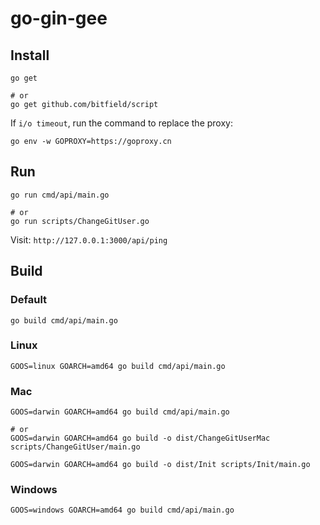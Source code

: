 # go-gin-gee

## Install

```
go get

# or
go get github.com/bitfield/script
```

If `i/o timeout`, run the command to replace the proxy: 

```
go env -w GOPROXY=https://goproxy.cn
```

## Run

```
go run cmd/api/main.go

# or
go run scripts/ChangeGitUser.go
```

Visit: `http://127.0.0.1:3000/api/ping`

## Build

### Default

```
go build cmd/api/main.go
```

### Linux

```
GOOS=linux GOARCH=amd64 go build cmd/api/main.go
```

### Mac

```
GOOS=darwin GOARCH=amd64 go build cmd/api/main.go

# or
GOOS=darwin GOARCH=amd64 go build -o dist/ChangeGitUserMac scripts/ChangeGitUser/main.go

GOOS=darwin GOARCH=amd64 go build -o dist/Init scripts/Init/main.go
```

### Windows

```
GOOS=windows GOARCH=amd64 go build cmd/api/main.go
```
